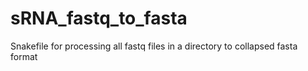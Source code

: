 # sRNA_fastq_to_fasta
Snakefile for processing all fastq files in a directory to collapsed fasta format
